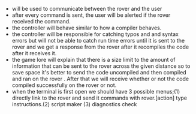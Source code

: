 - will be used to communicate between the rover and the user
- after every command is sent, the user will be alerted if the rover received the command.
- the controller will behave similar to how a compiler behaves.
- the controller will be responsible for catching typos and and syntax errors but will not be able to catch run time errors until it is sent to the rover and we get a response from the rover after it recompiles the code after it receives it. 
- the game lore will explain that there is a size limit to the amount of information that can be sent to the rover across the given distance so to save space it's better to send the code uncompiled and then compiled and ran on the rover . After that we will receive whether or not the code compiled successfully on the rover or not.
- when the terminal is first open we should have 3 possible menus;(1) directly link to the rover and send it commands with rover.[action] type instructions.(2) script  maker (3) diagnostics check